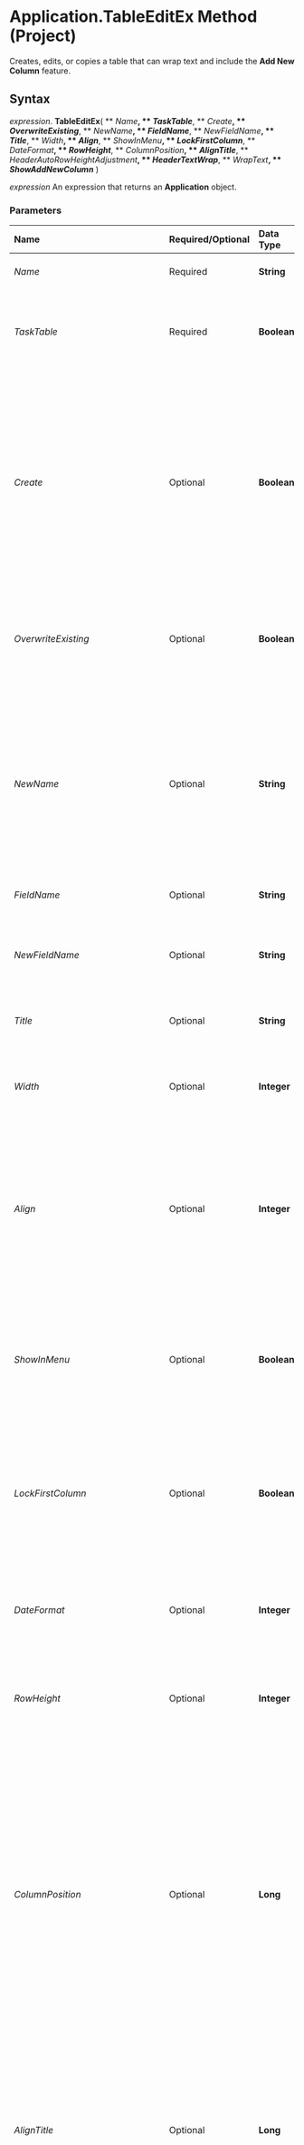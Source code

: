 
# Application.TableEditEx Method (Project)

Creates, edits, or copies a table that can wrap text and include the  **Add New Column** feature.


## Syntax

 _expression_. **TableEditEx**( ** _Name_**, ** _TaskTable_**, ** _Create_**, ** _OverwriteExisting_**, ** _NewName_**, ** _FieldName_**, ** _NewFieldName_**, ** _Title_**, ** _Width_**, ** _Align_**, ** _ShowInMenu_**, ** _LockFirstColumn_**, ** _DateFormat_**, ** _RowHeight_**, ** _ColumnPosition_**, ** _AlignTitle_**, ** _HeaderAutoRowHeightAdjustment_**, ** _HeaderTextWrap_**, ** _WrapText_**, ** _ShowAddNewColumn_** )

 _expression_ An expression that returns an **Application** object.


### Parameters



|**Name**|**Required/Optional**|**Data Type**|**Description**|
|:-----|:-----|:-----|:-----|
| _Name_|Required|**String**| The name of a table to edit, create, or copy.|
| _TaskTable_|Required|**Boolean**|**True** if the active table contains information about tasks or resources; otherwise, **False**.|
| _Create_|Optional|**Boolean**|**True** if Project creates a table; otherwise, **False**. If _NewName_ is not defined, the new table is given the name specified by _Name_. Otherwise, the new table is a copy of the table specified by  _Name_ and is given the name specified by _NewName_. The default value is  **False**.|
| _OverwriteExisting_|Optional|**Boolean**|**True** if an existing table is overwritten with the new table; otherwise, **False**. The default value is **False**.|
| _NewName_|Optional|**String**|The new name for the existing table ( _Create_ is **False** ) or new table ( _Create_ is **True** ). If _NewName_ is not defined and _Create_ is **False**, the table specified by _Name_ retains its current name. The default value is an empty string ("").|
| _FieldName_|Optional|**String**|The name of a field to change.|
| _NewFieldName_|Optional|**String**|The name of a new field. The field specified by  _NewFieldName_ replaces the field specified by _FieldName_.|
| _Title_|Optional|**String**|The title for the field specified by  _FieldName_.|
| _Width_|Optional|**Integer**|A number that specifies the width of the field specified by  _FieldName_. The default value is 10 for new fields.|
| _Align_|Optional|**Integer**|Specifies how to align the text in the field specified by  _FieldName_. Can be one of the following  **[PjAlignment](925376b3-c8aa-3326-5693-71dd3510f28c.md)** constants: **pjLeft**, **pjCenter**, or **pjRight**. The default value is **pjRight**.|
| _ShowInMenu_|Optional|**Boolean**|**True** if the table name appears in the **Tables** drop-down menu; otherwise, **False**. (The **Tables** drop-down menu is on the **VIEW** ribbon.) The default value is **False.**|
| _LockFirstColumn_|Optional|**Boolean**|**True** if Project locks or prevents changes to the first column of the table; otherwise, **False**. The default value is **False**.|
| _DateFormat_|Optional|**Integer**|A constant that specifies the format for the date fields in the table. Can be one of the  **[PjDateFormat](d6bae7cd-4be0-b4eb-bbb1-5d82d7120bb2.md)** constants. The default value is **pjDateDefault**.|
| _RowHeight_|Optional|**Integer**|The height of the rows in the table. The default value is 1.|
| _ColumnPosition_|Optional|**Long**|The number of the column to edit. (Columns are numbered from left to right, starting with 0.) If  _NewFieldName_ is specified, a new column is inserted in the table. If _ColumnPosition_ is set to 0, the new field is inserted in the first column ( _LockFirstColumn_ is **False** ) or the second column ( _LockFirstColumn_ is **True** ) of the table. Set _ColumnPosition_ to -1 to specify the last column of the table. The default value is -1.|
| _AlignTitle_|Optional|**Long**|A constant that specifies the alignment of the column title. Can be one of the following  **PjAlignment** constants: **pjLeft**, **pjCenter**, or **pjRight**. The default value is **pjCenter**.|
| _HeaderAutoRowHeightAdjustment_|Optional|**Boolean**|**True** if Project automatically adjusts the row height of the table; otherwise, **False**. The default value is **True**.|
| _HeaderTextWrap_|Optional|**Boolean**|**True** if Project wraps text in the header of the table; otherwise, **False**. The default value is **True**.|
| _WrapText_|Optional|**Boolean**|**True** if the table wraps text in the rows; otherwise, **False**.|
| _ShowAddNewColumn_|Optional|**Boolean**|True if the table shows the  **Add New Column** feature in the far-right column; otherwise, **False**.|

### Return Value

 **Boolean**


## Remarks

Project sets the order of years, months, and days in a date format equal to the corresponding value in the  **Regional and Language Options** dialog box of the Windows Control Panel.

To make a copy of the active table, see the  **[TableCopy](90e0a546-2802-5ba7-6b49-086b32051451.md)** method.


## Example

The following example creates a table based on the Task Usage table, includes the  **Add New Column** feature, and adds the table to the **Table** drop-down menu. The macro adds the Priority field as the second column with a title and width of 12, changes the default date format, and then makes the new table the active view.


```vb
Sub CreateNewTaskUsageTable() 
    TableEditEx Name:="Usage", TaskTable:=True, Create:=True, _ 
        NewName:="Priority Tasks", ShowAddNewColumn:=True 
 
    TableEditEx Name:="Priority Tasks", TaskTable:=True, _ 
        NewFieldName:="Priority", Title:="Priority", Width:=12, _ 
        ShowInMenu:=True, DateFormat:=pjDate_mm_dd_yy, _ 
        ColumnPosition:=1 
 
    TableApply "Priority Tasks" 
End Sub
```

